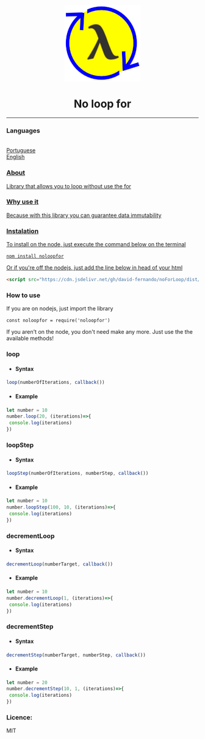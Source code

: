 <p align="center">
  <a href="" rel="noopener">
 <img width=200px height=200px src="icon/icon.png" alt="No loop for"></a>
</p>

<h1 align="center">No loop for</h1>

---

### Languages
<ul style="display:inline; list-style-type:none">
  <li style="list-style-type:none"><a href="LEIAME.md">Portuguese</li>
  <li style="list-style-type:none"><a href="#">English</li>
</ul>

### About
Library that allows you to loop without use the for

### Why use it
Because with this library you can guarantee data immutability

### Instalation
To install on the node, just execute the command below on the terminal
```
npm install noloopfor
```
Or if you're off the nodejs, just add the line below in head of your html
```html
<script src="https://cdn.jsdelivr.net/gh/david-fernando/noForLoop/dist/noforloop.js"></script>
```
### How to use
If you are on nodejs, just import the library
```
const noloopfor = require('noloopfor')
```
If you aren't on the node, you don't need make any more. Just use the the available methods!

### loop
   - <h4>Syntax</h4>
  ```javascript
  loop(numberOfIterations, callback())
  ```
  - <h4>Example</h4>
  ```javascript
  let number = 10
  number.loop(20, (iterations)=>{
   console.log(iterations)
  })
  ```
### loopStep
   - <h4>Syntax</h4>
  ```javascript
  loopStep(numberOfIterations, numberStep, callback())
  ```
  - <h4>Example</h4>
  ```javascript
  let number = 10
  number.loopStep(100, 10, (iterations)=>{
   console.log(iterations)
  })
  ```
  

### decrementLoop
   - <h4>Syntax</h4>
  ```javascript
  decrementLoop(numberTarget, callback())
  ```
  - <h4>Example</h4>
  ```javascript
  let number = 10
  number.decrementLoop(1, (iterations)=>{
   console.log(iterations)
  })
  ```
  
### decrementStep
   - <h4>Syntax</h4>
  ```javascript
  decrementStep(numberTarget, numberStep, callback())
  ```
  - <h4>Example</h4>
  ```javascript
  let number = 20
  number.decrementStep(10, 1, (iterations)=>{
   console.log(iterations)
  })
  ```

### Licence:
MIT
